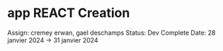 # app REACT Creation

Assign: cremey erwan, gael deschamps
Status: Dev Complete
Date: 28 janvier 2024 → 31 janvier 2024